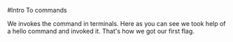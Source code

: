 #Intro To commands


We invokes the command in terminals. Here as you can see we took help of a hello command and invoked it. That's how we got our first flag.
